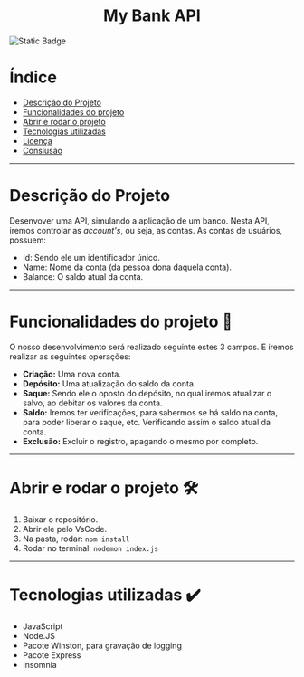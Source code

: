 <h1 align="center" > My Bank API </h1>

![Static Badge](https://img.shields.io/badge/Status-Projeto_Em_Desenvolvimento_-green)

# Índice

* [Descrição do Projeto](#Descrição-do-Projeto)
* [Funcionalidades do projeto](#Funcionalidades-do-projeto)
* [Abrir e rodar o projeto](#Abrir-e-rodar-o-projeto)
* [Tecnologias utilizadas](#Tecnologias-utilizadas)
* [Licença]()
* [Conslusão]()

---

# Descrição do Projeto

Desenvover uma API, simulando a aplicação de um banco. Nesta API, iremos controlar as _account's_, ou seja, as contas. As contas de usuários, possuem:

- Id: Sendo ele um identificador único.
- Name: Nome da conta (da pessoa dona daquela conta).
- Balance: O saldo atual da conta.

---

# Funcionalidades do projeto 🔨

O nosso desenvolvimento será realizado seguinte estes 3 campos. E iremos realizar as seguintes operações: 

- **Criação:** Uma nova conta.
- **Depósito:** Uma atualização do saldo da conta.
- **Saque:** Sendo ele o oposto do depósito, no qual iremos atualizar o salvo, ao debitar os valores da conta.
- **Saldo:** Iremos ter verificações, para sabermos se há saldo na conta, para poder liberar o saque, etc. Verificando assim o saldo atual da conta.
- **Exclusão:** Excluir o registro, apagando o mesmo por completo.

---

# Abrir e rodar o projeto 🛠️

1. Baixar o repositório.
2. Abrir ele pelo VsCode.
3. Na pasta, rodar: `npm install`
4. Rodar no terminal: `nodemon index.js `

---

# Tecnologias utilizadas ✔️

- JavaScript
- Node.JS
- Pacote Winston, para gravação de logging
- Pacote Express
- Insomnia